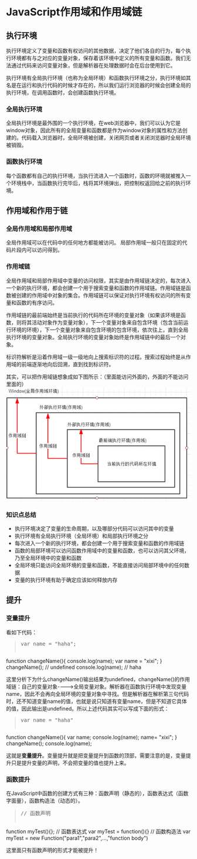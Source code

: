 # JavaScript作用域和作用域链

## 执行环境
执行环境定义了变量和函数有权访问的其他数据，决定了他们各自的行为，每个执行环境都有与之对应的变量对象，保存着该环境中定义的所有变量和函数。我们无法通过代码来访问变量对象，但是解析器在处理数据时会在后台使用到它。

执行环境有全局执行环境（也称为全局环境）和函数执行环境之分，执行环境如其名是在运行和执行代码的时候才存在的，所以我们运行浏览器的时候会创建全局的执行环境，在调用函数时，会创建函数执行环境。

### 全局执行环境
全局执行环境是最外围的一个执行环境，在web浏览器中，我们可以认为它是window对象，因此所有的全局变量和函数都是作为window对象的属性和方法创建的。代码载入浏览器时，全局环境被创建，关闭网页或者关闭浏览器时全局环境被销毁。

### 函数执行环境
每个函数都有自己的执行环境，当执行流进入一个函数时，函数的环境就被推入一个环境栈中，当函数执行完毕后，栈将其环境弹出，把控制权返回给之前的执行环境。

## 作用域和作用于链
### 全局作用域和局部作用域
全局作用域可以在代码中的任何地方都能被访问。
局部作用域一般只在固定的代码片段内可以访问得到。

### 作用域链
全局作用域和局部作用域中变量的访问权限，其实是由作用域链决定的，每次进入一个新的执行环境，都会创建一个用于搜索变量和函数的作用域链。作用域链是函数被创建的作用域中对象的集合。作用域链可以保证对执行环境有权访问的所有变量和函数的有序访问。

作用域链的最前端始终是当前执行的代码所在环境的变量对象（如果该环境是函数，则将其活动对象作为变量对象），下一个变量对象来自包含环境（包含当前运行环境的环境），下一个变量对象来自包含环境的包含环境，依次往上，直到全局执行环境的变量对象。全局执行环境的变量对象始终是作用域链中的最后一个对象。

标识符解析是沿着作用域一级一级地向上搜索标识符的过程。搜索过程始终是从作用域的前端逐渐地向后回溯，直到找到标识符。

其实，可以把作用域链想象成如下图所示：（里面能访问外面的，外面的不能访问里面的）
![作用域链图解](./作用域链.gif)

### 知识点总结
* 执行环境决定了变量的生命周期，以及哪部分代码可以访问其中的变量
* 执行环境有全局执行环境（全局环境）和局部执行环境之分
* 每次进入一个新的执行环境，都会创建一个用于搜索变量和函数的作用域链
* 函数的局部环境可以访问函数作用域中的变量和函数，也可以访问其父环境，乃至全局环境中的变量和函数
* 全局环境只能访问全局环境的变量和函数，不能直接访问局部环境中的任何数据
* 变量的执行环境有助于确定应该如何释放内存

## 提升
### 变量提升

看如下代码：

> <pre>var name = "haha";
function changeName(){
    console.log(name);
    var name = "xixi";
}
changeName();   // undefined
console.log(name);   // haha</pre> 

这里分析下为什么changeName()输出结果为undefined，changeName()的作用域链：自己的变量对象---->全局变量对象。解析器在函数执行环境中发现变量name，因此不会再向全局环境的变量对象中寻找。但是解析器在解析第三句代码时，还不知道变量name的值，也就是说只知道有变量name，但是不知道它具体的值，因此输出是undefined。所以上述代码其实可以写成下面的形式：

> <pre>var name = "haha"
function changeName(){
    var name;
    console.log(name);
    name= "xixi";
}
changeName();
console.log(name);</pre>

这就是<strong>变量提升</strong>。变量提升就是把变量提升到函数的顶部，需要注意的是，变量提升只是提升变量的声明，不会把变量的值也提升上来。

### 函数提升
在JavaScript中函数的创建方式有三种：函数声明（静态的），函数表达式（函数字面量），函数构造法（动态的）。

> <pre>// 函数声明
function myTest(){};
// 函数表达式
var myTest = function(){}
// 函数构造法
var myTest = new Function("para1","para2",...,"function body")</pre>

这里面只有函数声明的形式才能被提升！